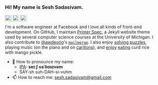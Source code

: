 ### Hi! My name is Sesh Sadasivam.

<div style="display: block">
<a href="https://www.facebook.com/seshrs">
  <img align="left" alt="Sesh Sadasivam | Facebook" width="22px" src="https://cdn.jsdelivr.net/npm/simple-icons@v3/icons/facebook.svg" />
</a>

<a href="https://www.linkedin.com/in/seshrs">
  <img align="left" alt="Sesh Sadasivam | LinkedIn" width="22px" src="https://cdn.jsdelivr.net/npm/simple-icons@v3/icons/linkedin.svg" />
</a>

<a href="mailto:sesh.sadasivam@gmail.com?subject=Hello!">
  <img align="left" alt="Sesh Sadasivam | Email | sesh.sadasivam@gmail.com" width="22px" src="https://cdn.jsdelivr.net/npm/font-awesome-svg-icons@0.1.0/svg/envelope.svg" />
</a>
</div>

<br>

I'm a software engineer at Facebook and I love all kinds of front-end development. On GitHub, I maintain [Primer Spec](https://github.com/eecs485staff/primer-spec), a Jekyll website theme used by several computer science courses at the University of Michigan. I also contribute to [@awdeorio](https://github.com/awdeorio)'s [`mailmerge`](https://github.com/awdeorio/mailmerge). I also enjoy [solving puzzles](https://puzzlehunt.azurewebsites.net/), playing music (on the piano and on [carillons](https://www.facebook.com/seshrs/posts/2342725169386825)), and [enjoy](https://www.facebook.com/media/set/?set=a.1497007917291892&type=3) [eating](https://www.facebook.com/media/set/?set=a.1497007917291892&type=3) curd rice with mango pickle.

- 📣 How to pronounce my name:
  - [IPA](https://www.internationalphoneticassociation.org/IPAcharts/inter_chart_2018/IPA_2018.html): **seɪːʃ səˈðɑsɪvəm**
  - SAY-sh suh-DAH-si-vuhm
- 📫 How to reach me: [sesh.sadasivam@gmail.com](mailto:sesh.sadasivam@gmail.com?subject=Hello!)

<!--
**seshrs/seshrs** is a ✨ _special_ ✨ repository because its `README.md` (this file) appears on your GitHub profile.

Here are some ideas to get you started:

- 🔭 I’m currently working on ...
- 🌱 I’m currently learning ...
- 👯 I’m looking to collaborate on ...
- 🤔 I’m looking for help with ...
- 💬 Ask me about ...
- 📫 How to reach me: ...
- 😄 Pronouns: ...
- ⚡ Fun fact: ...
-->
